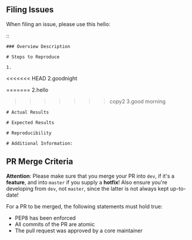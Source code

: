 Filing Issues
-------------

When filing an issue, please use this hello:

::

    ### Overview Description

    # Steps to Reproduce

    1.
<<<<<<< HEAD
    2.goodnight
    
=======
    2.hello
>>>>>>> copy2
    3.good morning

    # Actual Results

    # Expected Results

    # Reproducibility

    # Additional Information:



PR Merge Criteria
-----------------

**Attention**: Please make sure that you merge your PR into `dev`, if it's a **feature**, and into `master` if you supply a **hotfix**! Also ensure you're developing from `dev`, not `master`, since the latter is not always kept up-to-date!

For a PR to be merged, the following statements must hold true:

-  PEP8 has been enforced
-  All commits of the PR are atomic
-  The pull request was approved by a core maintainer
